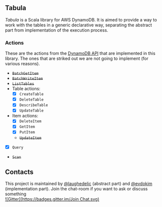## Tabula

_Tabula_ is a Scala library for AWS DynamoDB. It is aimed to provide a way to work with the tables in a generic declarative way, separating the abstract part from implementation of the execution process.

### Actions

These are the actions from the [DynamoDB API](http://docs.aws.amazon.com/amazondynamodb/latest/APIReference/API_Operations.html) that are implemented in this library. The ones that are striked out we are not going to implement (for various reasons).

- ~~`BatchGetItem`~~
- ~~`BatchWriteItem`~~
- ~~`ListTables`~~
- Table actions:
  - [x] `CreateTable`
  - [x] `DeleteTable`
  - [x] `DescribeTable`
  - [x] `UpdateTable`
- Item actions:
  - [x] `DeleteItem`
  - [x] `GetItem`
  - [x] `PutItem`
  - ~~`UpdateItem`~~
- [x] `Query`
- ~~`Scan`~~


## Contacts

This project is maintained by [@laughedelic](https://github.com/laughedelic) (abstract part) and [@evdokim](https://github.com/evdokim) (implementation part). Join the chat-room if you want to ask or discuss something  
[![Gitter](https://badges.gitter.im/Join Chat.svg)](https://gitter.im/ohnosequences/tabula?utm_source=badge&utm_medium=badge&utm_campaign=pr-badge)
